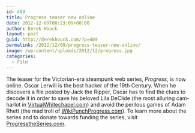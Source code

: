 ```yaml
---
id: 489
title: Progress teaser now online
date: 2012-12-09T00:23:09+00:00
author: Derek Houck
layout: post
guid: http://derekhouck.com/?p=489
permalink: /2012/12/09/progress-teaser-now-online/
image: /wp-content/uploads/2012/12/progress.jpg
categories:
  - Film
---
```

The teaser for the Victorian-era steampunk web series, _Progress_, is now online. Oscar Lerwill is the best hacker of the 19th Century. When he discovers a file posted by Jack the Ripper, Oscar has to find the clues to decode it in order to save his beloved Lila DeClide (the most alluring cam-harlot in [VirtualWhitechapel.com](http://virtualwhitechapel.com/ "VirtualWhitechapel.com")) and avoid the perilous games of Adam Rhett (the mad troll of [WikiPunchProgress.com](http://wikipunchprogress.com/ "WikiPunchProgress.com")). To learn more about the series and to donate towards funding the series, visit [ProgresstheSeries.com](http://progresstheseries.com/ "Progress").